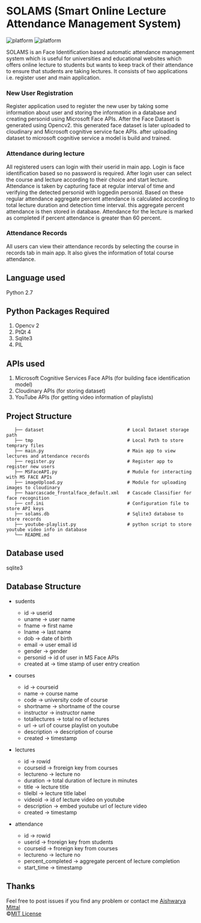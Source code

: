 # SOLAMS (Smart Online Lecture Attendance Management System)

![platform](https://img.shields.io/badge/python-2.7-blue.svg)
![platform](https://img.shields.io/badge/license-MIT%20License-blue.svg)

SOLAMS is an Face Identification based automatic attendance management system which is useful for universities and educational websites which offers online lecture to students but wants to keep track of their attendance to ensure that students are taking lectures. It consists of two applications i.e. register user and main application. 

### New User Registration
Register application used to register the new user by taking some information about user and storing the information in a database and creating personid using Microsoft Face APIs. After the Face Dataset is generated using Opencv2. this generated face dataset is later uploaded to cloudinary and Microsoft cognitive service face APIs. after uploading dataset to microsoft cognitive service a model is build and trained.

### Attendance during lecture
All registered users can login with their userid in main app. Login is face identification based so no password is required. After login user can select the course and lecture according to their choice and start lecture. Attendance is taken by capturing face at regular interval of time and verifying the detected personid with loggedin personid. Based on these regular attendance aggregate percent attendance is calculated according to total lecture duration and detection time interval. this aggregate percent attendance is then stored in database. Attendance for the lecture is marked as completed if percent attendance is greater than 60 percent.
 
### Attendance Records
All users can view their attendance records by selecting the course in records tab in main app. It also gives the information of total course attendance.
 
## Language used
 
 Python 2.7
 
## Python Packages Required
 1. Opencv 2
 2. PtQt 4
 3. Sqlite3
 4. PIL
 
 
## APIs used
 1. Microsoft Cognitive Services Face APIs (for building face identification model)
 2. Cloudinary APIs (for storing dataset)
 3. YouTube APIs (for getting video information of playlists)

## Project Structure
 ```
    ├── dataset                               # Local Dataset storage path
    ├── tmp                                   # Local Path to store temprary files
    ├── main.py                               # Main app to view lectures and attendance records
    ├── register.py                           # Register app to register new users
    ├── MSFaceAPI.py                          # Mudule for interacting with MS FACE APIs
    ├── imageUpload.py                        # Module for uploading images to cloudinary
    ├── haarcascade_frontalface_default.xml   # Cascade Classifier for face recognition
    ├── cnf.ini                               # Configuration file to store API keys
    ├── solams.db                             # Sqlite3 database to store records
    ├── youtube-playlist.py                   # python script to store youtube video info in database
    └── README.md
```
## Database used
 sqlite3
 
## Database Structure
* sudents
  * id -> userid
  * uname -> user name
  * fname -> first name
  * lname -> last name
  * dob -> date of birth
  * email -> user email id
  * gender -> gender
  * personid -> id of user in MS Face APIs
  * created at -> time stamp of user entry creation
  
* courses
  * id -> courseid
  * name -> course name
  * code -> university code of course
  * shortname -> shortname of the course
  * instructor -> instructor name
  * totallectures -> total no of lectures
  * url -> url of course playlist on youtube
  * description -> description of course
  * created -> timestamp
 
* lectures
  * id -> rowid
  * courseid -> froreign key from courses
  * lectureno -> lecture no
  * duration -> total duration of lecture in minutes
  * title -> lecture title
  * tilelbl -> lecture title label
  * videoid -> id of lecture video on youtube
  * description -> embed youtube url of lecture video
  * created -> timestamp
 
* attendance
  * id -> rowid
  * userid -> froreign key from students
  * courseid -> froreign key from courses
  * lectureno -> lecture no
  * percent_completed -> aggregate percent of lecture completion
  * start_time -> timestamp
 
 ## Thanks
Feel free to post issues if you find any problem or contact me [Aishwarya Mittal](https://www.facebook.com/aishhmittal)<br>
©[MIT License](https://github.com/aishmittal/SOLAMS/blob/master/LICENSE)
